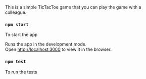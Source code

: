 This is a simple TicTacToe game that you can play the game with a colleague. 
### `npm start`
To start the app

Runs the app in the development mode.<br />
Open [http://localhost:3000](http://localhost:3000) to view it in the browser.

### `npm test`
To run the tests
